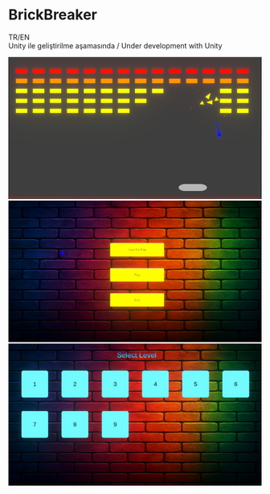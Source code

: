 # BrickBreaker  
TR/EN  
Unity ile geliştirilme aşamasında / Under development with Unity 

<p>
  <img src="brickbreakergameplay.png" width="600">
  <img src="mainmenu.png" width="600">
  <img src="level.png" width="600">
</p>
